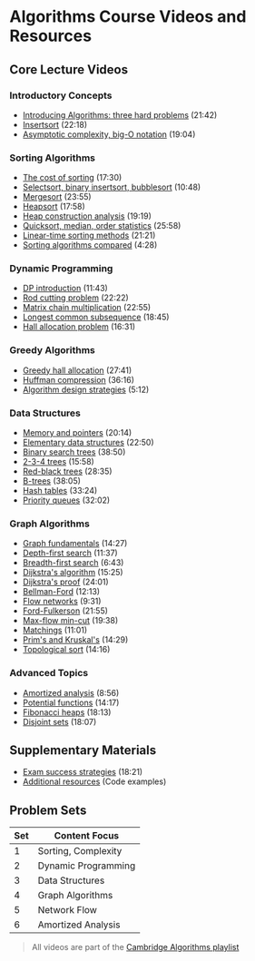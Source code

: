 # Algorithms Course Videos and Resources

## Core Lecture Videos

### Introductory Concepts

- [Introducing Algorithms: three hard problems](https://www.youtube.com/watch?v=m7npVV-H8lI) (21:42)
- [Insertsort](https://www.youtube.com/watch?v=URrEeZNQu6Q) (22:18)
- [Asymptotic complexity, big-O notation](https://www.youtube.com/watch?v=k-BVLx3oh1g) (19:04)

### Sorting Algorithms

- [The cost of sorting](https://www.youtube.com/watch?v=tqxKEwVJl78) (17:30)
- [Selectsort, binary insertsort, bubblesort](https://www.youtube.com/watch?v=0xkNh_L95ws) (10:48)
- [Mergesort](https://www.youtube.com/watch?v=HOk0oqZRzz8) (23:55)
- [Heapsort](https://www.youtube.com/watch?v=V8A-yIewOgQ) (17:58)
- [Heap construction analysis](https://www.youtube.com/watch?v=y9lF-UJwUVU) (19:19)
- [Quicksort, median, order statistics](https://www.youtube.com/watch?v=bEynmD3kGm8) (25:58)
- [Linear-time sorting methods](https://www.youtube.com/watch?v=S6wUiaycZSs) (21:21)
- [Sorting algorithms compared](https://www.youtube.com/watch?v=iczoMN_YTzI) (4:28)

### Dynamic Programming

- [DP introduction](https://www.youtube.com/watch?v=9hXw4AYL_rw) (11:43)
- [Rod cutting problem](https://www.youtube.com/watch?v=nOp-iZZPpfw) (22:22)
- [Matrix chain multiplication](https://www.youtube.com/watch?v=wl9nj8VYCO8) (22:55)
- [Longest common subsequence](https://www.youtube.com/watch?v=Xiw9SDP8Pv4) (18:45)
- [Hall allocation problem](https://www.youtube.com/watch?v=E1mYe3DnyBc) (16:31)

### Greedy Algorithms

- [Greedy hall allocation](https://www.youtube.com/watch?v=h6Zwgxc6kDc) (27:41)
- [Huffman compression](https://www.youtube.com/watch?v=lhvWBasgULA) (36:16)
- [Algorithm design strategies](https://www.youtube.com/watch?v=VBR2w5eQQl0) (5:12)

### Data Structures

- [Memory and pointers](https://www.youtube.com/watch?v=CWoyp6G_Cbg) (20:14)
- [Elementary data structures](https://www.youtube.com/watch?v=mKo6i5kglRE) (22:50)
- [Binary search trees](https://www.youtube.com/watch?v=-OK7sQsMoEE) (38:50)
- [2-3-4 trees](https://www.youtube.com/watch?v=2Bz31Vrsqmk) (15:58)
- [Red-black trees](https://www.youtube.com/watch?v=_NwwaoKBMTo) (28:35)
- [B-trees](https://www.youtube.com/watch?v=Mba-w21nADU) (38:05)
- [Hash tables](https://www.youtube.com/watch?v=eh8zTq3fXRE) (33:24)
- [Priority queues](https://www.youtube.com/watch?v=7tLoSvxukuU) (32:02)

### Graph Algorithms

- [Graph fundamentals](https://www.youtube.com/watch?v=jDZF2atm9R0) (14:27)
- [Depth-first search](https://www.youtube.com/watch?v=6_t-23rDMjRU) (11:37)
- [Breadth-first search](https://www.youtube.com/watch?v=BB-cWEHEFDk) (6:43)
- [Dijkstra's algorithm](https://www.youtube.com/watch?v=jl2nv03h8uQ) (15:25)
- [Dijkstra's proof](https://www.youtube.com/watch?v=5k3rEQzAZ_c) (24:01)
- [Bellman-Ford](https://www.youtube.com/watch?v=-KOnExcPf1c) (12:13)
- [Flow networks](https://www.youtube.com/watch?v=eVCHAdFe_40) (9:31)
- [Ford-Fulkerson](https://www.youtube.com/watch?v=mTA_6OP6gTU) (21:55)
- [Max-flow min-cut](https://www.youtube.com/watch?v=EGDokIJWrQU) (19:38)
- [Matchings](https://www.youtube.com/watch?v=Pb3pkEvUYVM) (11:01)
- [Prim's and Kruskal's](https://www.youtube.com/watch?v=eHwy-neG_W8) (14:29)
- [Topological sort](https://www.youtube.com/watch?v=TmUnN6QKA1U) (14:16)

### Advanced Topics

- [Amortized analysis](https://www.youtube.com/watch?v=G4V-2FpL9L4) (8:56)
- [Potential functions](https://www.youtube.com/watch?v=6_BBQWQ2HQQ) (14:17)
- [Fibonacci heaps](https://www.youtube.com/watch?v=fRpsjKCfQjE) (18:13)
- [Disjoint sets](https://www.youtube.com/watch?v=5rPFpzfbZiQ) (18:07)

## Supplementary Materials

- [Exam success strategies](https://www.youtube.com/watch?v=uTIu9HUJ6Hs) (18:21)
- [Additional resources](https://gitlab.developers.cam.ac.uk/djw1005/algorithms/-/blob/master/fibheap_java/FibHeap.java) (Code examples)

## Problem Sets

| Set | Content Focus       |
| --- | ------------------- |
| 1   | Sorting, Complexity |
| 2   | Dynamic Programming |
| 3   | Data Structures     |
| 4   | Graph Algorithms    |
| 5   | Network Flow        |
| 6   | Amortized Analysis  |

> All videos are part of the [Cambridge Algorithms playlist](https://www.youtube.com/playlist?list=PLbyW0t9gkXg0NtX6IYCwQjxDD8yvcS1pX)

